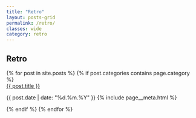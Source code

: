 ```yaml
---
title: "Retro"
layout: posts-grid
permalink: /retro/
classes: wide
category: retro
---
```


<section>
    <h1>Retro</h1>
    <section class="section__grid">
        {% for post in site.posts %}
            {% if post.categories contains page.category %}
                <article class="article__grid">
                    <a href="{{ post.url | relative_url }}">{{ post.title }}</a>
                    <p>
                        <time>{{ post.date | date: "%d.%m.%Y" }}</time>
                        {% include page__meta.html %}
                    </p>
                </article>
            {% endif %}
        {% endfor %}
    </section>
</section>
